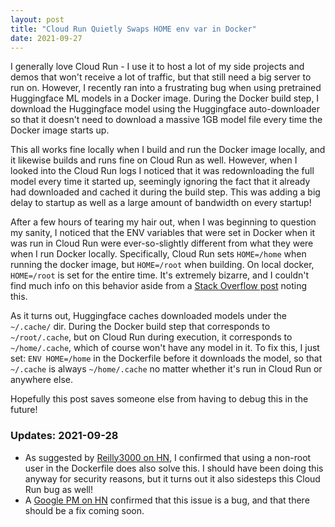 ```yaml
---
layout: post
title: "Cloud Run Quietly Swaps HOME env var in Docker"
date: 2021-09-27
---
```


I generally love Cloud Run - I use it to host a lot of my side projects and demos that won't receive a lot of traffic, but that still need a big server to run on. However, I recently ran into a frustrating bug when using pretrained Huggingface ML models in a Docker image. During the Docker build step, I download the Huggingface model using the Huggingface auto-downloader so that it doesn't need to download a massive 1GB model file every time the Docker image starts up.

This all works fine locally when I build and run the Docker image locally, and it likewise builds and runs fine on Cloud Run as well. However, when I looked into the Cloud Run logs I noticed that it was redownloading the full model every time it started up, seemingly ignoring the fact that it already had downloaded and cached it during the build step. This was adding a big delay to startup as well as a large amount of bandwidth on every startup!

After a few hours of tearing my hair out, when I was beginning to question my sanity, I noticed that the ENV variables that were set in Docker when it was run in Cloud Run were ever-so-slightly different from what they were when I run Docker locally. Specifically, Cloud Run sets `HOME=/home` when running the docker image, but `HOME=/root` when building. On local docker, `HOME=/root` is set for the entire time. It's extremely bizarre, and I couldn't find much info on this behavior aside from a [Stack Overflow post](https://stackoverflow.com/questions/62276734/google-cloud-run-changes-home-to-home-for-cmd-where-run-uses-root) noting this.

As it turns out, Huggingface caches downloaded models under the `~/.cache/` dir. During the Docker build step that corresponds to `~/root/.cache`, but on Cloud Run during execution, it corresponds to `~/home/.cache`, which of course won't have any model in it. To fix this, I just set: `ENV HOME=/home` in the Dockerfile before it downloads the model, so that `~/.cache` is always `~/home/.cache` no matter whether it's run in Cloud Run or anywhere else.

Hopefully this post saves someone else from having to debug this in the future!

### Updates: 2021-09-28
- As suggested by [Reilly3000 on HN](https://news.ycombinator.com/item?id=28676982), I confirmed that using a non-root user in the Dockerfile does also solve this. I should have been doing this anyway for security reasons, but it turns out it also sidesteps this Cloud Run bug as well!
- A [Google PM on HN](https://news.ycombinator.com/item?id=28678152) confirmed that this issue is a bug, and that there should be a fix coming soon.
